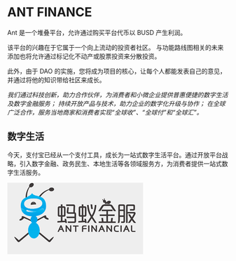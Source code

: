 # ANT FINANCE

<p>Ant 是一个堆叠平台，允许通过购买平台代币以 BUSD 产生利润。&nbsp;</p>
<p>该平台的兴趣在于它属于一个向上流动的投资者社区。 与功能路线图相关的未来添加也将允许通过标记化不动产或股票投资来分散投资。&nbsp;</p>
<p>此外，由于 DAO 的实施，您将成为项目的核心，让每个人都能发表自己的意见，并通过将他的知识带给社区来成长。</p>



*我们通过科技创新，助力合作伙伴，为消费者和小微企业提供普惠便捷的数字生活及数字金融服务；*
*持续开放产品与技术，助力企业的数字化升级与协作；*
*在全球广泛合作，服务当地商家和消费者实现“全球收”、“全球付”和“全球汇”。*



## 数字生活

今天，支付宝已经从一个支付工具，成长为一站式数字生活平台。通过开放平台战略，引入数字金融、政务民生、本地生活等各领域服务方，为消费者提供一站式数字生活服务。





![](sadfrog.png)
